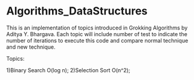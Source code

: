 # Algorithms_DataStructures
This is an implementation of topics introduced in Grokking Algorithms by Aditya Y. Bhargava.
Each topic will include number of test to indicate the number of iterations to execute this code and compare normal technique and new technique.

Topics:

1)Binary Search O(log n);
2)Selection Sort O(n^2);


